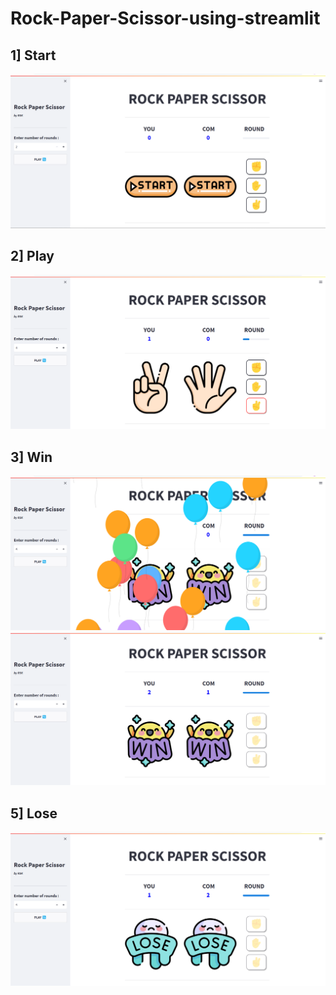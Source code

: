# Rock-Paper-Scissor-using-streamlit
## 1] Start
![](snapshots/1.png)
## 2] Play
![](snapshots/2.png)
## 3] Win
![](snapshots/3.png) 
![](snapshots/4.png)
## 5] Lose
![](snapshots/5.png)
